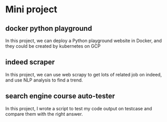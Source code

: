 # Mini project

## docker python playground

In this project, we can deploy a Python playground website in Docker, and they could be created by kubernetes on GCP

## indeed scraper

In this project, we can use web scrapy to get lots of related job on indeed, and use NLP analysis to find a trend.

## search engine course auto-tester

In this project, I wrote a script to test my code output on testcase and compare them with the right answer.